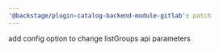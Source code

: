 ```yaml
---
'@backstage/plugin-catalog-backend-module-gitlab': patch
---
```


add config option to change listGroups api parameters
